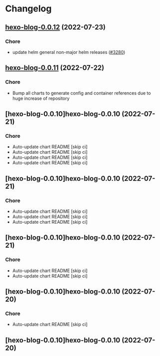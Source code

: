 # Changelog



## [hexo-blog-0.0.12](https://github.com/truecharts/apps/compare/hexo-blog-0.0.11...hexo-blog-0.0.12) (2022-07-23)

### Chore

- update helm general non-major helm releases ([#3280](https://github.com/truecharts/apps/issues/3280))




## [hexo-blog-0.0.11](https://github.com/truecharts/apps/compare/hexo-blog-0.0.10...hexo-blog-0.0.11) (2022-07-22)

### Chore

- Bump all charts to generate config and container references due to huge increase of repository



## [hexo-blog-0.0.10]hexo-blog-0.0.10 (2022-07-21)

### Chore

- Auto-update chart README [skip ci]
- Auto-update chart README [skip ci]
- Auto-update chart README [skip ci]
- Auto-update chart README [skip ci]



## [hexo-blog-0.0.10]hexo-blog-0.0.10 (2022-07-21)

### Chore

- Auto-update chart README [skip ci]
- Auto-update chart README [skip ci]
- Auto-update chart README [skip ci]



## [hexo-blog-0.0.10]hexo-blog-0.0.10 (2022-07-21)

### Chore

- Auto-update chart README [skip ci]
- Auto-update chart README [skip ci]



## [hexo-blog-0.0.10]hexo-blog-0.0.10 (2022-07-20)

### Chore

- Auto-update chart README [skip ci]



## [hexo-blog-0.0.10]hexo-blog-0.0.10 (2022-07-20)
